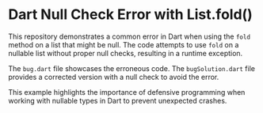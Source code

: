 # Dart Null Check Error with List.fold()

This repository demonstrates a common error in Dart when using the `fold` method on a list that might be null.  The code attempts to use `fold` on a nullable list without proper null checks, resulting in a runtime exception.

The `bug.dart` file showcases the erroneous code. The `bugSolution.dart` file provides a corrected version with a null check to avoid the error. 

This example highlights the importance of defensive programming when working with nullable types in Dart to prevent unexpected crashes.